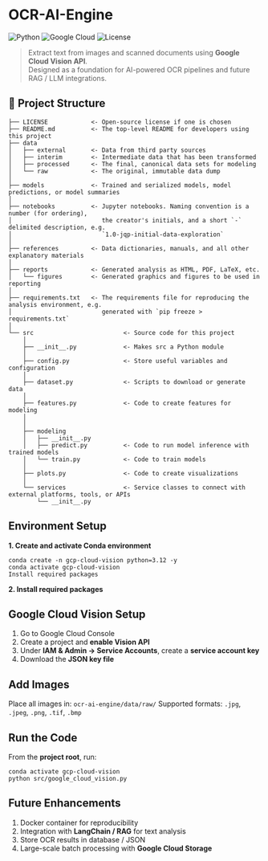 # OCR-AI-Engine

![Python](https://img.shields.io/badge/python-3.12-blue)
![Google Cloud](https://img.shields.io/badge/GCP-Vision_API-orange)
![License](https://img.shields.io/badge/license-MIT-green)

> Extract text from images and scanned documents using **Google Cloud Vision API**.  
> Designed as a foundation for AI-powered OCR pipelines and future RAG / LLM integrations.


## 📁 Project Structure

```
├── LICENSE            <- Open-source license if one is chosen
├── README.md          <- The top-level README for developers using this project
├── data
│   ├── external       <- Data from third party sources
│   ├── interim        <- Intermediate data that has been transformed
│   ├── processed      <- The final, canonical data sets for modeling
│   └── raw            <- The original, immutable data dump
│
├── models             <- Trained and serialized models, model predictions, or model summaries
│
├── notebooks          <- Jupyter notebooks. Naming convention is a number (for ordering),
│                         the creator's initials, and a short `-` delimited description, e.g.
│                         `1.0-jqp-initial-data-exploration`
│
├── references         <- Data dictionaries, manuals, and all other explanatory materials
│
├── reports            <- Generated analysis as HTML, PDF, LaTeX, etc.
│   └── figures        <- Generated graphics and figures to be used in reporting
│
├── requirements.txt   <- The requirements file for reproducing the analysis environment, e.g.
│                         generated with `pip freeze > requirements.txt`
│
└── src                         <- Source code for this project
    │
    ├── __init__.py             <- Makes src a Python module
    │
    ├── config.py               <- Store useful variables and configuration
    │
    ├── dataset.py              <- Scripts to download or generate data
    │
    ├── features.py             <- Code to create features for modeling
    │
    │    
    ├── modeling                
    │   ├── __init__.py 
    │   ├── predict.py          <- Code to run model inference with trained models          
    │   └── train.py            <- Code to train models
    │
    ├── plots.py                <- Code to create visualizations 
    │
    └── services                <- Service classes to connect with external platforms, tools, or APIs
        └── __init__.py 
```


## Environment Setup

**1. Create and activate Conda environment**

```
conda create -n gcp-cloud-vision python=3.12 -y
conda activate gcp-cloud-vision
Install required packages
```

**2. Install required packages**

## Google Cloud Vision Setup

1. Go to Google Cloud Console
2. Create a project and **enable Vision API**
3. Under **IAM & Admin → Service Accounts**, create a **service account key**
4. Download the **JSON key file**


## Add Images
Place all images in: `ocr-ai-engine/data/raw/`
Supported formats: `.jpg`, `.jpeg`, `.png`, `.tif`, `.bmp`

## Run the Code
From the **project root**, run:

```
conda activate gcp-cloud-vision
python src/google_cloud_vision.py
```

## Future Enhancements

1. Docker container for reproducibility
2. Integration with **LangChain / RAG** for text analysis
3. Store OCR results in database / JSON
4. Large-scale batch processing with **Google Cloud Storage**


